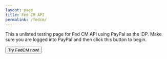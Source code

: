 ```yaml
---
layout: page
title: Fed CM API
permalink: /fedcm/
---
```


This a unlisted testing page for Fed CM API using PayPal as the iDP. Make sure you are logged into PayPal and then click this button to begin.

<div id="root">
  <button id="btn">Try FedCM now!</button>
</div>

<script>
  (function(){
    const root = document.querySelector('#root');
    
    root.addEventListener('click', async (e) => {
      if (e.target.id !== 'btn') return;
      root.innerHTML = 'Any moment now...';
      try {
        const cred = await navigator.credentials.get({
          identity: {
            providers: [{
              configURL: "https://www.paypal.com/idapps/fedcm/fedcm.json",
              clientId: "DOESNT MATTER FOR NOW",
            }],
          }
        });
        const user = JSON.parse(cred.token);
        root.innerHTML = `<h6>Welcome ${user.given_name}<br>Logged in as ${user.email}`;
      } catch (e) {
        console.log(e);
        root.innerHTML = '<button id="btn">Try again</button>';
      }
    });
  }())
</script>